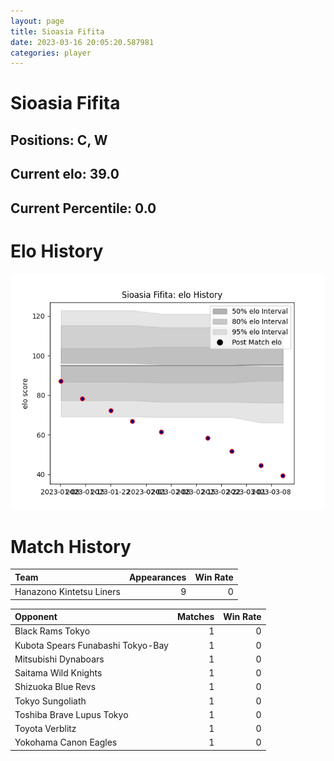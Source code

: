 ```yaml
---  
layout: page  
title: Sioasia Fifita  
date: 2023-03-16 20:05:20.587981  
categories: player  
---
```

# Sioasia Fifita

## Positions: C, W

## Current elo: 39.0

## Current Percentile: 0.0

# Elo History


![elo history](history_SioasiaFifita.png)
# Match History


| Team                     |   Appearances |   Win Rate |
|:-------------------------|--------------:|-----------:|
| Hanazono Kintetsu Liners |             9 |          0 |

| Opponent                          |   Matches |   Win Rate |
|:----------------------------------|----------:|-----------:|
| Black Rams Tokyo                  |         1 |          0 |
| Kubota Spears Funabashi Tokyo-Bay |         1 |          0 |
| Mitsubishi Dynaboars              |         1 |          0 |
| Saitama Wild Knights              |         1 |          0 |
| Shizuoka Blue Revs                |         1 |          0 |
| Tokyo Sungoliath                  |         1 |          0 |
| Toshiba Brave Lupus Tokyo         |         1 |          0 |
| Toyota Verblitz                   |         1 |          0 |
| Yokohama Canon Eagles             |         1 |          0 |